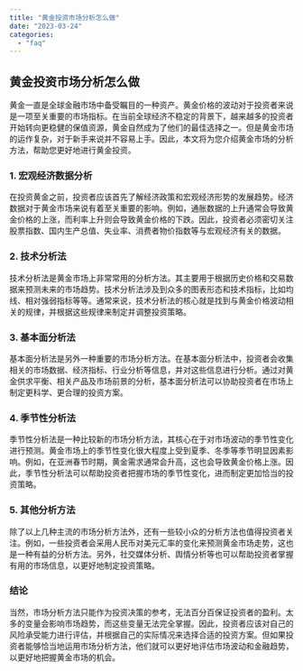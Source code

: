 ```yaml
---
title: "黄金投资市场分析怎么做"
date: "2023-03-24"
categories: 
  - "faq"
---
```


## 黄金投资市场分析怎么做

黄金一直是全球金融市场中备受瞩目的一种资产。黄金价格的波动对于投资者来说是一项至关重要的市场指标。在当前全球经济不稳定的背景下，越来越多的投资者开始转向更稳健的保值资源，黄金自然成为了他们的最佳选择之一。但是黄金市场的运作复杂，对于新手来说并不容易上手。因此，本文将为您介绍黄金市场的分析方法，帮助您更好地进行黄金投资。

### 1\. 宏观经济数据分析

在投资黄金之前，投资者应该首先了解经济政策和宏观经济形势的发展趋势。经济数据对于黄金市场来说有着至关重要的影响。例如，通胀数据的上升通常会导致黄金价格的上涨，而利率上升则会导致黄金价格的下跌。因此，投资者必须密切关注股票指数、国内生产总值、失业率、消费者物价指数等与宏观经济有关的数据。

### 2\. 技术分析法

技术分析法是黄金市场上非常常用的分析方法。其主要用于根据历史价格和交易数据来预测未来的市场趋势。技术分析法涉及到众多的图表形态和技术指标，比如均线、相对强弱指标等等。通常来说，技术分析法的核心就是找到与黄金价格波动相关的规律，并根据这些规律来制定并调整投资策略。

### 3\. 基本面分析法

基本面分析法是另外一种重要的市场分析方法。在基本面分析法中，投资者会收集相关的市场数据、经济指标、行业分析等信息，并对这些信息进行分析。通过对黄金供求平衡、相关产品及市场前景的分析，基本面分析法可以协助投资者在市场上制定更科学、更合理的投资方案。

### 4\. 季节性分析法

季节性分析法是一种比较新的市场分析方法，其核心在于对市场波动的季节性变化进行预测。黄金市场上的季节性变化很大程度上受到夏季、冬季等季节明显因素影响。例如，在亚洲春节时期，黄金需求通常会升高，这也会导致黄金价格上涨。因此，季节性分析法可以帮助投资者把握市场的季节性变化，进而制定更加恰当的投资策略。

### 5\. 其他分析方法

除了以上几种主流的市场分析方法外，还有一些较小众的分析方法也值得投资者关注。例如，一些投资者会采用人民币对美元汇率的变化来预测黄金市场走势，这也是一种有益的分析方法。另外，社交媒体分析、舆情分析等也可以帮助投资者掌握有用的市场信息，以更好地制定投资策略。

### 结论

当然，市场分析方法只能作为投资决策的参考，无法百分百保证投资者的盈利。太多的变量会影响市场趋势，而这些变量无法完全掌握。因此，投资者应该对自己的风险承受能力进行评估，并根据自己的实际情况来选择合适的投资方案。但如果投资者能够恰当地运用市场分析方法，他们就可以更好地评估市场波动和金融趋势，以更好地把握黄金市场的机会。
